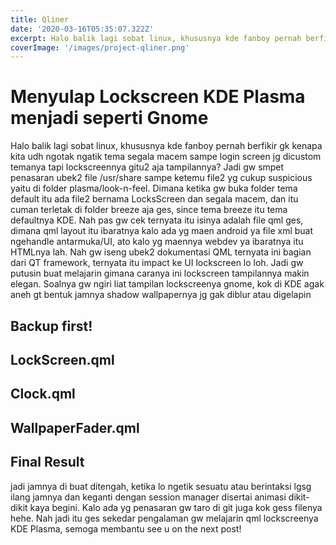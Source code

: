 ```yaml
---
title: Qliner
date: '2020-03-16T05:35:07.322Z'
excerpt: Halo balik lagi sobat linux, khususnya kde fanboy pernah berfikir gk kenapa kita udh ngotak ngatik tema segala macem sampe login screen jg dicustom temanya tapi lockscreennya gitu2 aja tampilannya? Jadi gw smpet penasaran ubek2 file /usr/share sampe ketemu file2 yg cukup suspicious yaitu di folder plasma/look-n-feel. 
coverImage: '/images/project-qliner.png'
---
```


# Menyulap Lockscreen KDE Plasma menjadi seperti Gnome
Halo balik lagi sobat linux, khususnya kde fanboy pernah berfikir gk kenapa kita udh ngotak ngatik tema segala macem sampe login screen jg dicustom temanya tapi lockscreennya gitu2 aja tampilannya? Jadi gw smpet penasaran ubek2 file /usr/share sampe ketemu file2 yg cukup suspicious yaitu di folder plasma/look-n-feel. Dimana ketika gw buka folder tema default itu ada file2 bernama LocksScreen dan segala macem, dan itu cuman terletak di folder breeze aja ges, since tema breeze itu tema defaultnya KDE. Nah pas gw cek ternyata itu isinya adalah file qml ges, dimana qml layout itu ibaratnya kalo ada yg maen android ya file xml buat ngehandle antarmuka/UI, ato kalo yg maennya webdev ya ibaratnya itu HTMLnya lah. Nah gw iseng ubek2 dokumentasi QML ternyata ini bagian dari QT framework, ternyata itu impact ke UI lockscreen lo loh. Jadi gw putusin buat melajarin gimana caranya ini lockscreen tampilannya makin elegan. Soalnya gw ngiri liat tampilan lockscreenya gnome, kok di KDE agak aneh gt bentuk jamnya shadow wallpapernya jg gak diblur atau digelapin

## Backup first!
## LockScreen.qml
## Clock.qml
## WallpaperFader.qml
## Final Result
jadi jamnya di buat ditengah, ketika lo ngetik sesuatu atau berintaksi lgsg ilang jamnya dan keganti dengan session manager disertai animasi dikit-dikit kaya begini.
Kalo ada yg penasaran gw taro di git juga kok gess filenya hehe.
Nah jadi itu ges sekedar pengalaman gw melajarin qml lockscreenya KDE Plasma, semoga membantu see u on the next post!
